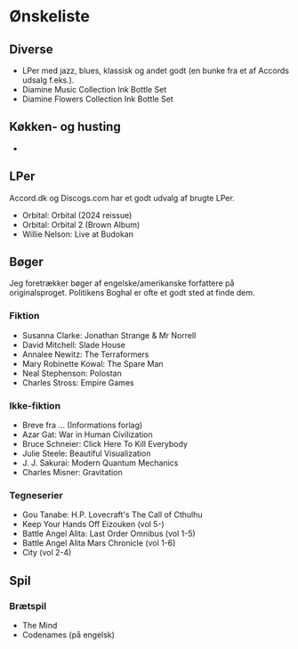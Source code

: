 Ønskeliste
==========

Diverse
-------

- LPer med jazz, blues, klassisk og andet godt (en bunke fra et af Accords udsalg f.eks.).
- Diamine Music Collection Ink Bottle Set
- Diamine Flowers Collection Ink Bottle Set

Køkken- og husting
-----------

- 

LPer
----

Accord.dk og Discogs.com har et godt udvalg af brugte LPer.

 - Orbital: Orbital (2024 reissue)
 - Orbital: Orbital 2 (Brown Album)
 - Willie Nelson: Live at Budokan

Bøger
-----

Jeg foretrækker bøger af engelske/amerikanske forfattere på originalsproget.
Politikens Boghal er ofte et godt sted at finde dem.

### Fiktion
- Susanna Clarke: Jonathan Strange & Mr Norrell
- David Mitchell: Slade House
- Annalee Newitz: The Terraformers
- Mary Robinette Kowal: The Spare Man
- Neal Stephenson: Polostan
- Charles Stross: Empire Games

### Ikke-fiktion
- Breve fra ... (Informations forlag)
- Azar Gat: War in Human Civilization
- Bruce Schneier: Click Here To Kill Everybody
- Julie Steele: Beautiful Visualization
- J. J. Sakurai: Modern Quantum Mechanics
- Charles Misner: Gravitation

### Tegneserier
- Gou Tanabe: H.P. Lovecraft's The Call of Cthulhu
- Keep Your Hands Off Eizouken (vol 5-)
- Battle Angel Alita: Last Order Omnibus (vol 1-5)
- Battle Angel Alita Mars Chronicle (vol 1-6)
- City (vol 2-4)

Spil
----

### Brætspil
- The Mind
- Codenames (på engelsk)

[amazonuk]: http://www.amazon.co.uk/wishlist/2RDW59726073E
[amzn]: http://amzn.com/w/1XNIF0OD5M6GY
